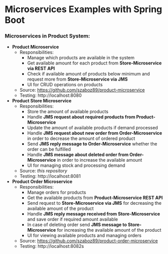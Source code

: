 # Microservices Examples with Spring Boot

### Microservices in Product System:

- **Product Microservice**
    - Responsibilities:
        - Manage which products are available in the system
        - Get available amount for each product from **Store-Microservice via REST API**
        - Check if available amount of products below minimum and request more from **Store-Microservice via JMS**
        - UI for CRUD operations on products
    - Source: https://github.com/szaboz89/product-microservice
    - Testing: http://localhost:8080
- **Product Store Microservice**
    - Responsibilities:
        - Store the amount of available products
        - Handle **JMS request about required products from Product-Microservice**
        - Update the amount of available products if demand processed
        - Handle **JMS request about new order from Order-Microservice** in order to decrease the amount of ordered product
        - Send **JMS reply message to Order-Microservice** whether the order can be fulfilled
        - Handle **JMS message about deleted order from Order-Microservice** in order to increase the available amount  
        - UI for managing stock and processing demand
    - Source: _this repository_
    - Testing: http://localhost:8081
- **Product Order Microservice**
    - Responsibilities:
        - Manage orders for products
        - Get the available products from **Product-Microservice REST API**
        - Send request to **Store-Microservice via JMS** for decreasing the available amount of the product
        - Handle **JMS reply message received from Store-Microservice** and save order if required amount available
        - In case of deleting order send **JMS message to Store-Microservice** for increasing the available amount of the product
        - UI for viewing available products and managing orders
    - Source: https://github.com/szaboz89/product-order-microservice
    - Testing: http://localhost:8082s